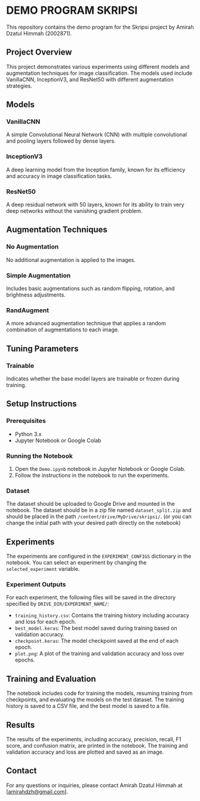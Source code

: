 # DEMO PROGRAM SKRIPSI

This repository contains the demo program for the Skripsi project by Amirah Dzatul Himmah (2002871).

## Project Overview

This project demonstrates various experiments using different models and augmentation techniques for image classification. The models used include VanillaCNN, InceptionV3, and ResNet50 with different augmentation strategies.

## Models

### VanillaCNN
A simple Convolutional Neural Network (CNN) with multiple convolutional and pooling layers followed by dense layers.

### InceptionV3
A deep learning model from the Inception family, known for its efficiency and accuracy in image classification tasks.

### ResNet50
A deep residual network with 50 layers, known for its ability to train very deep networks without the vanishing gradient problem.

## Augmentation Techniques

### No Augmentation
No additional augmentation is applied to the images.

### Simple Augmentation
Includes basic augmentations such as random flipping, rotation, and brightness adjustments.

### RandAugment
A more advanced augmentation technique that applies a random combination of augmentations to each image.

## Tuning Parameters

### Trainable
Indicates whether the base model layers are trainable or frozen during training.

## Setup Instructions

### Prerequisites

- Python 3.x
- Jupyter Notebook or Google Colab

<!-- ### Installation

1. Clone the repository:
   ```sh
   git clone <repository-url>
   cd repo
   ```

2. Install the required packages:
   ```sh
   pip install -r requirements.txt
   ``` -->

### Running the Notebook

1. Open the `Demo.ipynb` notebook in Jupyter Notebook or Google Colab.
2. Follow the instructions in the notebook to run the experiments.

### Dataset

The dataset should be uploaded to Google Drive and mounted in the notebook. The dataset should be in a zip file named `dataset_split.zip` and should be placed in the path `/content/drive/MyDrive/skripsi/`. (or you can change the initial path with your desired path directly on the notebook)

## Experiments

The experiments are configured in the `EXPERIMENT_CONFIGS` dictionary in the notebook. You can select an experiment by changing the `selected_experiment` variable.

### Experiment Outputs

For each experiment, the following files will be saved in the directory specified by `DRIVE_DIR/EXPERIMENT_NAME/`:
- `training_history.csv`: Contains the training history including accuracy and loss for each epoch.
- `best_model.keras`: The best model saved during training based on validation accuracy.
- `checkpoint.keras`: The model checkpoint saved at the end of each epoch.
- `plot.png`: A plot of the training and validation accuracy and loss over epochs.

## Training and Evaluation

The notebook includes code for training the models, resuming training from checkpoints, and evaluating the models on the test dataset. The training history is saved to a CSV file, and the best model is saved to a file.

## Results

The results of the experiments, including accuracy, precision, recall, F1 score, and confusion matrix, are printed in the notebook. The training and validation accuracy and loss are plotted and saved as an image.

<!-- ## License

This project is licensed under the MIT License. See the [LICENSE](LICENSE) file for details. -->

## Contact

For any questions or inquiries, please contact Amirah Dzatul Himmah at [amirahdzh@gmail.com].
